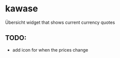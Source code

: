# kawase
Übersicht widget that shows current currency quotes

## TODO:
- add icon for when the prices change
